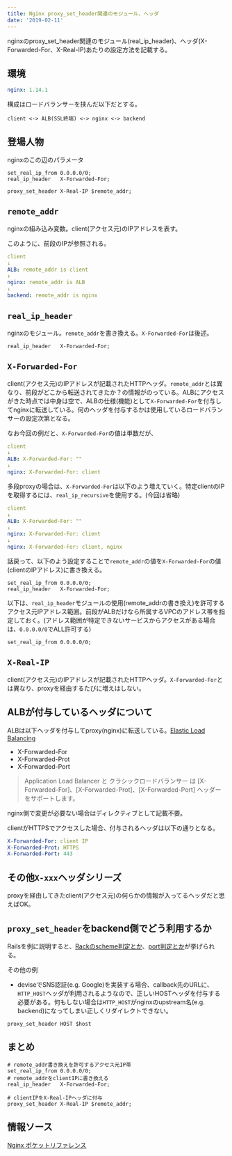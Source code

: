 ```yaml
---
title: Nginx proxy_set_header関連のモジュール、ヘッダ
date: '2019-02-11'
---
```


nginxのproxy_set_header関連のモジュール(real_ip_header)、ヘッダ(X-Forwarded-For、X-Real-IP)あたりの設定方法を記載する。
<!-- end -->

## 環境

```yaml
nginx: 1.14.1
```

構成はロードバランサーを挟んだ以下だとする。

```
client <-> ALB(SSL終端) <-> nginx <-> backend
```

## 登場人物

nginxのこの辺のパラメータ
```nginx
set_real_ip_from 0.0.0.0/0;
real_ip_header   X-Forwarded-For;

proxy_set_header X-Real-IP $remote_addr;
```

## `remote_addr`
nginxの組み込み変数。client(アクセス元)のIPアドレスを表す。  

このように、前段のIPが参照される。
```yaml
client
↓
ALB: remote_addr is client
↓
nginx: remote_addr is ALB
↓
backend: remote_addr is nginx
```

## `real_ip_header`

nginxのモジュール。`remote_addr`を書き換える。`X-Forwarded-For`は後述。

```nginx
real_ip_header   X-Forwarded-For;
```

## `X-Forwarded-For`
client(アクセス元)のIPアドレスが記載されたHTTPヘッダ。`remote_addr`とは異なり、前段がどこから転送されてきたか？の情報がのっている。ALBにアクセスがきた時点では中身は空で、ALBの仕様(機能)として`X-Forwarded-For`を付与してnginxに転送している。何のヘッダを付与するかは使用しているロードバランサーの設定次第となる。

なお今回の例だと、`X-Forwarded-For`の値は単数だが、
```yaml
client
↓
ALB: X-Forwarded-For: ""
↓
nginx: X-Forwarded-For: client
```

多段proxyの場合は、`X-Forwarded-For`は以下のよう増えていく。特定clientのIPを取得するには、`real_ip_recursive`を使用する。(今回は省略)

```yaml
client
↓
ALB: X-Forwarded-For: ""
↓
nginx: X-Forwarded-For: client
↓
nginx: X-Forwarded-For: client, nginx
```

話戻って、以下のよう設定することで`remote_addr`の値を`X-Forwarded-For`の値(clientのIPアドレス)に書き換える。

```nginx
set_real_ip_from 0.0.0.0/0;
real_ip_header   X-Forwarded-For;
```

以下は、`real_ip_header`モジュールの使用(remote_addrの書き換え)を許可するアクセス元IPアドレス範囲。前段がALBだけなら所属するVPCのアドレス帯を指定しておく。(アドレス範囲が特定できないサービスからアクセスがある場合は、`0.0.0.0/0`でALL許可する)

```nginx
set_real_ip_from 0.0.0.0/0;
```

## `X-Real-IP`
client(アクセス元)のIPアドレスが記載されたHTTPヘッダ。`X-Forwarded-For`とは異なり、proxyを経由するたびに増えはしない。

## ALBが付与しているヘッダについて
ALBは以下ヘッダを付与してproxy(nginx)に転送している。[Elastic Load Balancing](https://docs.aws.amazon.com/ja_jp/elasticloadbalancing/latest/userguide/how-elastic-load-balancing-works.html)  

- X-Forwarded-For
- X-Forwarded-Prot
- X-Forwarded-Port

>Application Load Balancer と クラシックロードバランサー は [X-Forwarded-For]、[X-Forwarded-Prot]、[X-Forwarded-Port] ヘッダーをサポートします。

nginx側で変更が必要ない場合はディレクティブとして記載不要。

clientがHTTPSでアクセスした場合、付与されるヘッダは以下の通りとなる。

```yaml
X-Forwarded-For: client IP
X-Forwarded-Prot: HTTPS
X-Forwarded-Port: 443
```

## その他`X-xxx`ヘッダシリーズ
proxyを経由してきたclient(アクセス元)の何らかの情報が入ってるヘッダだと思えばOK。

## `proxy_set_header`をbackend側でどう利用するか
Railsを例に説明すると、[Rackのscheme判定とか](https://github.com/rack/rack/blob/461099b3ea7414bc765e66f2e127f5a3a5c01c41/lib/rack/request.rb#L199)、[port判定とか](https://github.com/rack/rack/blob/461099b3ea7414bc765e66f2e127f5a3a5c01c41/lib/rack/request.rb#L249)が挙げられる。

その他の例
- deviseでSNS認証(e.g. Google)を実装する場合、callback先のURLに、`HTTP_HOST`ヘッダが利用されるようなので、正しいHOSTヘッダを付与する必要がある。何もしない場合は`HTTP_HOST`がnginxのupstream名(e.g. backend)になってしまい正しくリダイレクトできない。

```nginx
proxy_set_header HOST $host
```

## まとめ

```nginx
# remote_addr書き換えを許可するアクセス元IP帯
set_real_ip_from 0.0.0.0/0;
# remote_addrをclientIPに書き換える
real_ip_header   X-Forwarded-For;

# clientIPをX-Real-IPヘッダに付与
proxy_set_header X-Real-IP $remote_addr;
```

## 情報ソース
[Nginx ポケットリファレンス](https://www.amazon.co.jp/dp/B0166O7O9S/ref=dp-kindle-redirect?_encoding=UTF8&btkr=1)
